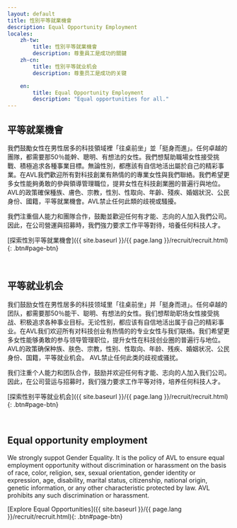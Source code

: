 ```yaml
---
layout: default
title: 性別平等就業機會
description: Equal Opportunity Employment
locales:
    zh-tw:
        title: 性別平等就業機會
        description: 尊重員工是成功的關鍵
    zh-cn:
        title: 性別平等就业机会
        description: 尊重员工是成功的关键

    en:
        title: Equal Opportunity Employment
        description: "Equal opportunities for all."
---
```


<a name="zh-tw"></a>

## 平等就業機會

我們鼓勵女性在男性居多的科技領域裡「往桌前坐」並「挺身而進」。任何卓越的團隊，都需要那50％能幹、聰明、有想法的女性。我們想幫助職場女性接受挑戰、積極追求各種事業目標。無論性別，都應該有自信地活出屬於自己的精彩事業。在AVL我們歡迎所有對科技創業有熱情的的專業女性與我們聯絡。我們希望更多女性能夠勇敢的參與領導管理職位，提昇女性在科技創業圈的普遍行與地位。AVL的政策確保種族、膚色、宗教，性別、性取向、年齡、殘疾、婚姻狀況、公民身份、國籍，平等就業機會。AVL禁止任何此類的歧視或騷擾。

我們注重個人能力和團隊合作，鼓勵並歡迎任何有才能、志向的人加入我們公司。因此，在公司營運與招募時，我們強力要求工作平等對待，培養任何科技人才。


[探索性別平等就業機會]({{ site.baseurl }}/{{ page.lang }}/recruit/recruit.html){: .btn#page-btn}

<br>

<a name="zh-cn"></a>

## 平等就业机会

我们鼓励女性在男性居多的科技领域里「往桌前坐」并「挺身而进」。任何卓越的团队，都需要那50％能干、聪明、有想法的女性。我们想帮助职场女性接受挑战、积极追求各种事业目标。无论性别，都应该有自信地活出属于自己的精彩事业。在AVL我们欢迎所有对科技创业有热情的的专业女性与我们联络。我们希望更多女性能够勇敢的参与领导管理职位，提升女性在科技创业圈的普遍行与地位。 AVL的政策确保种族、肤色、宗教，性别、性取向、年龄、残疾、婚姻状况、公民身份、国籍，平等就业机会。 AVL禁止任何此类的歧视或骚扰。

我们注重个人能力和团队合作，鼓励并欢迎任何有才能、志向的人加入我们公司。因此，在公司营运与招募时，我们强力要求工作平等对待，培养任何科技人才。


[探索性别平等就业机会]({{ site.baseurl }}/{{ page.lang }}/recruit/recruit.html){: .btn#page-btn}

<br>

<a name="en"></a>

## Equal opportunity employment 

We strongly suppot Gender Equality. It is the policy of AVL to ensure equal employment opportunity without discrimination or harassment on the basis of race, color, religion, sex, sexual orientation, gender identity or expression, age, disability, marital status, citizenship, national origin, genetic information, or any other characteristic protected by law. AVL prohibits any such discrimination or harassment.


[Explore Equal Opportunities]({{ site.baseurl }}/{{ page.lang }}/recruit/recruit.html){: .btn#page-btn}